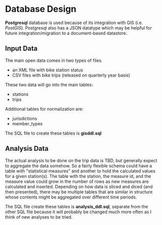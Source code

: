 # Database Design

**Postgresql** database is used because of its integration with GIS (i.e. *PostGIS*). Postgresql also has a JSON datatype which may be helpful for future integration/migration to a document-based datastore.

## Input Data
The main open data comes in two types of files.
* an XML file with bike station status
* CSV files with bike trips (released on quarterly year basis)

These two data will go into the main tables:
- stations
- trips

Additional tables for normalization are:
- jurisdictions
- member_types

The SQL file to create these tables is **gisddl.sql**
  
## Analysis Data
The actual analysis to be done on the trip data is TBD, but generally expect to aggregate the data somehow. So a fairly flexible schema could have a table with "statistical measures" and another to hold the calculated values for a given station(s). The table with the station, the measure id, and the measure value could grow in the number of rows as new measures are calculated and inserted. Depending on how data is sliced and diced (and then presented), there may be multiple tables that are similar in structure whose contents might be aggregated over different time periods.

The SQL file create these tables is **analysis_ddl.sql**, separate from the other SQL file because it will probably be changed much more often as I think of new analyses to be tried.

